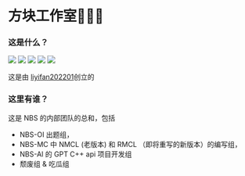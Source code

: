 # 方块工作室🎉🎉🎉
### 这是什么？
![](https://cdn.luogu.com.cn/upload/usericon/661094.png) 
![](https://cdn.luogu.com.cn/upload/usericon/926886.png) 
![](https://cdn.luogu.com.cn/upload/usericon/936183.png) 
![](https://cdn.luogu.com.cn/upload/usericon/1351126.png) 
![](https://cdn.luogu.com.cn/upload/usericon/1032267.png) 

这是由 [liyifan202201](https://www.luogu.com.cn/user/661094)创立的

### 这里有谁？
这是 NBS 的内部团队的总和，包括
- NBS-OI 出题组，
- NBS-MC 中 NMCL (老版本) 和 RMCL （即将重写的新版本）的编写组，
- NBS-AI 的 GPT C++ api 项目开发组
- 颓废组 & 吃瓜组
